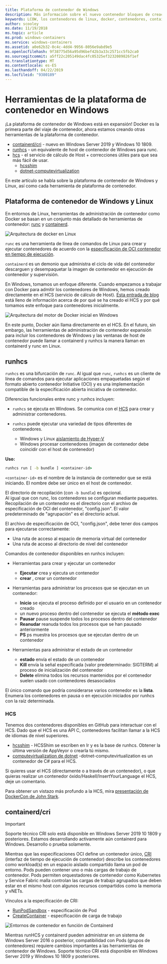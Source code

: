 ```yaml
---
title: Plataforma de contenedor de Windows
description: Más información sobre el nuevo contenedor bloques de creación disponibles en Windows.
keywords: LCOW, los contenedores de linux, docker, contenedores, containerd, cri, runhcs, runc
author: scooley
ms.date: 11/19/2018
ms.topic: article
ms.prod: windows-containers
ms.service: windows-containers
ms.assetid: a0e62b32-0c4c-4dd4-9956-8056e9abd9e5
ms.openlocfilehash: 9f38775d56a95d96bef42b3a33c2571cc5fb2ca0
ms.sourcegitcommit: a5ff22c205149dac4fc05325ef3232089826f1ef
ms.translationtype: MT
ms.contentlocale: es-ES
ms.lasthandoff: 04/22/2019
ms.locfileid: "9380189"
---
```

# <a name="container-platform-tools-on-windows"></a>Herramientas de la plataforma de contenedor en Windows

¡La plataforma de contenedor de Windows está en expansión! Docker es la primera parte del viaje de contenedor, ahora estamos creando otras herramientas de la plataforma de contenedor.

* [containerd/cri](https://github.com/containerd/cri) - nuevo en Windows Server 2019 y Windows 10 1809.
* [runhcs](https://github.com/Microsoft/hcsshim/tree/master/cmd/runhcs) - un equivalente de host de contenedor de Windows para runc.
* [hcs](https://docs.microsoft.com/virtualization/api/) - el servicio de cálculo de Host + correcciones útiles para que sea más fácil de usar.
  * [hcsshim](https://github.com/microsoft/hcsshim)
  * [dotnet-computevirtualization](https://github.com/microsoft/dotnet-computevirtualization)

En este artículo se habla sobre la plataforma de contenedor de Windows y Linux, así como cada herramienta de plataforma de contenedor.

## <a name="windows-and-linux-container-platform"></a>Plataforma de contenedor de Windows y Linux

En entornos de Linux, herramientas de administración de contenedor como Docker se basan en un conjunto más detallado de herramientas de contenedor: [runc](https://github.com/opencontainers/runc) y [containerd](https://containerd.io/).

![Arquitectura de docker en Linux](media/docker-on-linux.png)

`runc` es una herramienta de línea de comandos de Linux para crear y ejecutar contenedores de acuerdo con la [especificación de OCI contenedor en tiempo de ejecución](https://github.com/opencontainers/runtime-spec).

`containerd` es un demonio que administra el ciclo de vida del contenedor descarguen y desempaquetar la imagen de contenedor en ejecución de contenedor y supervisión.

En Windows, tomamos un enfoque diferente.  Cuando empezamos a trabajar con Docker para admitir los contenedores de Windows, hemos creado directamente en el HCS (servicio de cálculo de Host).  [Esta entrada de blog](https://blogs.technet.microsoft.com/virtualization/2017/01/27/introducing-the-host-compute-service-hcs/) está lleno de información acerca de por qué se ha creado el HCS y por qué tomamos este enfoque para contenedores inicialmente.

![Arquitectura del motor de Docker inicial en Windows](media/hcs.png)

En este punto, Docker aún llama directamente en el HCS. En el futuro, sin embargo, las herramientas de administración de contenedor expansión para incluir los contenedores de Windows y las ventanas de host de contenedor puede llamar a containerd y runhcs la manera llaman en containerd y runc en Linux.

## <a name="runhcs"></a>runhcs

`runhcs` es una bifurcación de `runc`.  Al igual que `runc`, `runhcs` es un cliente de línea de comandos para ejecutar aplicaciones empaquetadas según el formato abierto contenedor Initiative (OCI) y es una implementación compatible de la especificación abierta iniciativa de contenedor.

Diferencias funcionales entre runc y runhcs incluyen:

* `runhcs` se ejecuta en Windows.  Se comunica con el [HCS](containerd.md#hcs) para crear y administrar contenedores.
* `runhcs` puede ejecutar una variedad de tipos diferentes de contenedores.

  * Windows y Linux [aislamiento de Hyper-V](../manage-containers/hyperv-container.md)
  * Windows procesar contenedores (imagen de contenedor debe coincidir con el host de contenedor)

**Uso:**

``` cmd
runhcs run [ -b bundle ] <container-id>
```

`<container-id>` es el nombre de la instancia de contenedor que se está iniciando. El nombre debe ser único en el host de contenedor.

El directorio de recopilación (con `-b bundle`) es opcional.  
Al igual que con runc, los contenedores se configuran mediante paquetes. Recopilación de un contenedor es el directorio con el archivo de especificación de OCI del contenedor, "config.json".  El valor predeterminado de "agrupación" es el directorio actual.

El archivo de especificación de OCI, "config.json", debe tener dos campos para ejecutarse correctamente:

* Una ruta de acceso al espacio de memoria virtual del contenedor
* Una ruta de acceso al directorio de nivel del contenedor

Comandos de contenedor disponibles en runhcs incluyen:

* Herramientas para crear y ejecutar un contenedor
  * **Ejecutar** crea y ejecuta un contenedor
  * **crear** , crear un contenedor

* Herramientas para administrar los procesos que se ejecutan en un contenedor:
  * **Inicio** se ejecuta el proceso definido por el usuario en un contenedor creado
  * un nuevo proceso dentro del contenedor se ejecuta el **método exec**
  * **Pausar** pause suspende todos los procesos dentro del contenedor
  * **Reanudar** reanuda todos los procesos que se han pausado anteriormente
  * **PS** ps muestra los procesos que se ejecutan dentro de un contenedor

* Herramientas para administrar el estado de un contenedor
  * **estado** envía el estado de un contenedor
  * **Kill** envía la señal especificada (valor predeterminado: SIGTERM) al proceso de inicialización del contenedor
  * **Delete** elimina todos los recursos mantenidos por el contenedor suelen usado con contenedores desasociados

El único comando que podría considerarse varios contenedor es la **lista**.  Enumera los contenedores en pausa o en ejecución iniciados por runhcs con la raíz determinada.

### <a name="hcs"></a>HCS

Tenemos dos contenedores disponibles en GitHub para interactuar con el HCS. Dado que el HCS es una API C, contenedores facilitan llamar a la HCS de idiomas de nivel superiores.  

* [hcsshim](https://github.com/microsoft/hcsshim) - HCSShim se escriben en Ir y es la base de runhcs.
Obtener la última versión de AppVeyor o crearla tú mismo.
* [computevirtualization de dotnet](https://github.com/microsoft/dotnet-computevirtualization) -dotnet-computevirtualization es un contenedor de C# para el HCS.

Si quieres usar el HCS (directamente o a través de un contenedor), o que quieras realizar un contenedor óxido/Haskell/InsertYourLanguage el HCS, deje un comentario.

Para obtener un vistazo más profundo a la HCS, mira [presentación de DockerCon de John Stark](https://www.youtube.com/watch?v=85nCF5S8Qok).

## <a name="containerdcri"></a>containerd/cri

> [!IMPORTANT]
> Soporte técnico CRI solo está disponible en Windows Server 2019 10 1809 y posteriores.  Estamos desarrollando activamente aún containerd para Windows.
> Desarrollo o prueba solamente.

Mientras que las especificaciones OCI define un contenedor único, [CRI](https://github.com/kubernetes/kubernetes/blob/master/pkg/kubelet/apis/cri/runtime/v1alpha2/api.proto) (interfaz de tiempo de ejecución de contenedor) describe los contenedores como workload(s) en un espacio aislado compartido llama un pod de entorno.  Pods pueden contener uno o más cargas de trabajo de contenedor.  Pods permiten orquestadores de contenedor como Kubernetes y Service Fabric malla controlan las cargas de trabajo agrupados que deben estar en el mismo host con algunos recursos compartidos como la memoria y vNETs.

Vínculos a la especificación de CRI:

* [RunPodSandbox](https://github.com/kubernetes/kubernetes/blob/master/pkg/kubelet/apis/cri/runtime/v1alpha2/api.proto#L24) - especificación de Pod
* [CreateContainer](https://github.com/kubernetes/kubernetes/blob/master/pkg/kubelet/apis/cri/runtime/v1alpha2/api.proto#L47) - especificación de carga de trabajo

![Entornos de contenedor en función de Containerd](media/containerd-platform.png)

Mientras runHCS y containerd pueden administrar en un sistema de Windows Server 2016 o posterior, compatibilidad con Pods (grupos de contenedores) requiere cambios importantes a las herramientas de contenedor de Windows.  Soporte técnico CRI está disponible en Windows Server 2019 y Windows 10 1809 y posteriores.